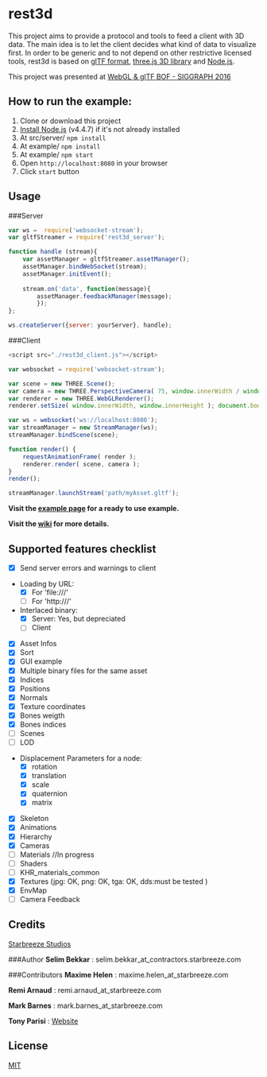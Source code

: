 # rest3d

This project aims to provide a protocol and tools to feed a client with 3D data. 
The main idea is to let the client decides what kind of data to visualize first. 
In order to be generic and to not depend on other restrictive licensed tools, rest3d is based on [glTF format](https://github.com/KhronosGroup/glTF), [three.js 3D library](http://threejs.org) and [Node.js](https://nodejs.org).

This project was presented at [WebGL & glTF BOF - SIGGRAPH 2016](https://www.youtube.com/watch?v=0eWUzCa_M0E&t=44m0s)


## How to run the example:

1. Clone or download this project
2. [Install Node.js](https://docs.npmjs.com/getting-started/installing-node) (v4.4.7) if it's not already installed
3. At src/server/ `npm install`
4. At example/ `npm install` 
5. At example/ `npm start`
6. Open `http://localhost:8080` in your browser
7. Click `start` button

## Usage

###Server
```javascript
var ws =  require('websocket-stream');
var gltfStreamer = require('rest3d_server');

function handle (stream){
    var assetManager = gltfStreamer.assetManager();
    assetManager.bindWebSocket(stream);
    assetManager.initEvent();
	
    stream.on('data', function(message){
        assetManager.feedbackManager(message); 
        });
};

ws.createServer({server: yourServer}, handle);
```

###Client
```javascript
<script src="./rest3d_client.js"></script> 

var websocket = require('websocket-stream');

var scene = new THREE.Scene();
var camera = new THREE.PerspectiveCamera( 75, window.innerWidth / window.innerHeight, 0.1, 1000 );
var renderer = new THREE.WebGLRenderer();
renderer.setSize( window.innerWidth, window.innerHeight ); document.body.appendChild( renderer.domElement );

var ws = websocket('ws://localhost:8080');
var streamManager = new StreamManager(ws);
streamManager.bindScene(scene);

function render() { 
    requestAnimationFrame( render );
    renderer.render( scene, camera ); 
}
render();

streamManager.launchStream('path/myAsset.gltf');
```

**Visit the [example page](https://github.com/fl4re/rest3d-new/tree/master/example) for a ready to use example.**

**Visit the [wiki](https://github.com/fl4re/rest3d-new/wiki) for more details.**

## Supported features checklist
- [x] Send server errors and warnings to client
- Loading by URL: 
	- [x] For 'file:///'
	- [ ] For 'http:///'
- Interlaced binary: 
	- [x] Server: Yes, but depreciated
	- [ ] Client
- [x] Asset Infos
- [x] Sort
- [x] GUI example
- [x] Multiple binary files for the same asset
- [x] Indices
- [x] Positions
- [x] Normals
- [x] Texture coordinates
- [x] Bones weigth
- [x] Bones indices
- [ ] Scenes
- [ ] LOD
- Displacement Parameters for a node:
	- [x] rotation
	- [x] translation
	- [x] scale
	- [x] quaternion
	- [x] matrix
- [x] Skeleton
- [x] Animations
- [x] Hierarchy
- [x] Cameras 
- [ ] Materials //In progress
- [ ] Shaders
- [ ] KHR_materials_common
- [x] Textures (jpg: OK, png: OK, tga: OK, dds:must be tested )
- [x] EnvMap
- [ ] Camera Feedback

## Credits

[Starbreeze Studios](http://www.starbreeze.com)

###Author
**Selim Bekkar** : selim.bekkar_at_contractors.starbreeze.com

###Contributors
**Maxime Helen** : maxime.helen_at_starbreeze.com

**Remi Arnaud** : remi.arnaud_at_starbreeze.com

**Mark Barnes** : mark.barnes_at_starbreeze.com

**Tony Parisi** : [Website](https://tonyparisi.wordpress.com)

## License

[MIT](https://github.com/fl4re/rest3d-new/blob/master/LICENSE)

